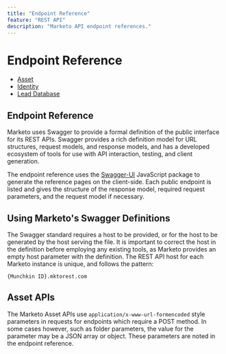 ```yaml
---
title: "Endpoint Reference"
feature: "REST API"
description: "Marketo API endpoint references."
---
```


# Endpoint Reference

- [Asset](https://developer.adobe.com/marketo-apis/api/asset/)
- [Identity](https://developer.adobe.com/marketo-apis/api/identity/)
- [Lead Database](https://developer.adobe.com/marketo-apis/api/mapi/)

## Endpoint Reference

Marketo uses Swagger to provide a formal definition of the public interface for its REST APIs. Swagger provides a rich definition model for URL structures, request models, and response models, and has a developed ecosystem of tools for use with API interaction, testing, and client generation.

The endpoint reference uses the [Swagger-UI](https://swagger.io/tools/swagger-ui/) JavaScript package to generate the reference pages on the client-side. Each public endpoint is listed and gives the structure of the response model, required request parameters, and the request model if necessary.

## Using Marketo's Swagger Definitions

The Swagger standard requires a host to be provided, or for the host to be generated by the host serving the file. It is important to correct the host in the definition before employing any existing tools, as Marketo provides an empty host parameter with the definition. The REST API host for each Marketo instance is unique, and follows the pattern:

`{Munchkin ID}.mktorest.com`

## Asset APIs

The Marketo Asset APIs use `application/x-www-url-formencoded` style parameters in requests for endpoints which require a POST method. In some cases however, such as folder parameters, the value for the parameter may be a JSON array or object. These parameters are noted in the endpoint reference.
